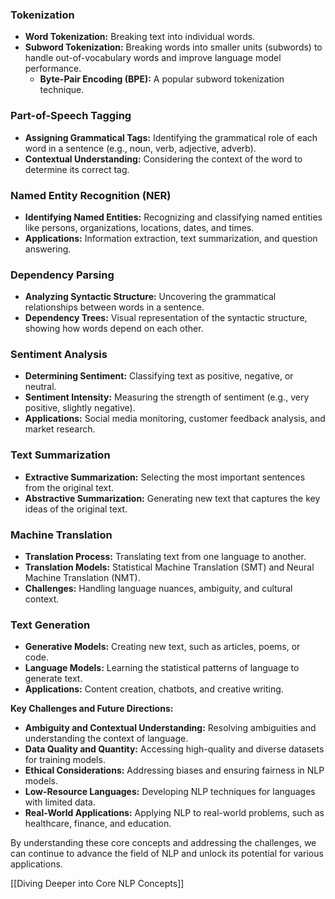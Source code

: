 
### Tokenization

- **Word Tokenization:** Breaking text into individual words.
- **Subword Tokenization:** Breaking words into smaller units (subwords) to handle out-of-vocabulary words and improve language model performance.
    - **Byte-Pair Encoding (BPE):** A popular subword tokenization technique.

### Part-of-Speech Tagging

- **Assigning Grammatical Tags:** Identifying the grammatical role of each word in a sentence (e.g., noun, verb, adjective, adverb).
- **Contextual Understanding:** Considering the context of the word to determine its correct tag.

### Named Entity Recognition (NER)

- **Identifying Named Entities:** Recognizing and classifying named entities like persons, organizations, locations, dates, and times.
- **Applications:** Information extraction, text summarization, and question answering.

### Dependency Parsing

- **Analyzing Syntactic Structure:** Uncovering the grammatical relationships between words in a sentence.
- **Dependency Trees:** Visual representation of the syntactic structure, showing how words depend on each other.

### Sentiment Analysis

- **Determining Sentiment:** Classifying text as positive, negative, or neutral.
- **Sentiment Intensity:** Measuring the strength of sentiment (e.g., very positive, slightly negative).
- **Applications:** Social media monitoring, customer feedback analysis, and market research.

### Text Summarization

- **Extractive Summarization:** Selecting the most important sentences from the original text.
- **Abstractive Summarization:** Generating new text that captures the key ideas of the original text.

### Machine Translation

- **Translation Process:** Translating text from one language to another.
- **Translation Models:** Statistical Machine Translation (SMT) and Neural Machine Translation (NMT).
- **Challenges:** Handling language nuances, ambiguity, and cultural context.

### Text Generation

- **Generative Models:** Creating new text, such as articles, poems, or code.
- **Language Models:** Learning the statistical patterns of language to generate text.
- **Applications:** Content creation, chatbots, and creative writing.

**Key Challenges and Future Directions:**

- **Ambiguity and Contextual Understanding:** Resolving ambiguities and understanding the context of language.
- **Data Quality and Quantity:** Accessing high-quality and diverse datasets for training models.
- **Ethical Considerations:** Addressing biases and ensuring fairness in NLP models.
- **Low-Resource Languages:** Developing NLP techniques for languages with limited data.
- **Real-World Applications:** Applying NLP to real-world problems, such as healthcare, finance, and education.

By understanding these core concepts and addressing the challenges, we can continue to advance the field of NLP and unlock its potential for various applications.

[[Diving Deeper into Core NLP Concepts]]
